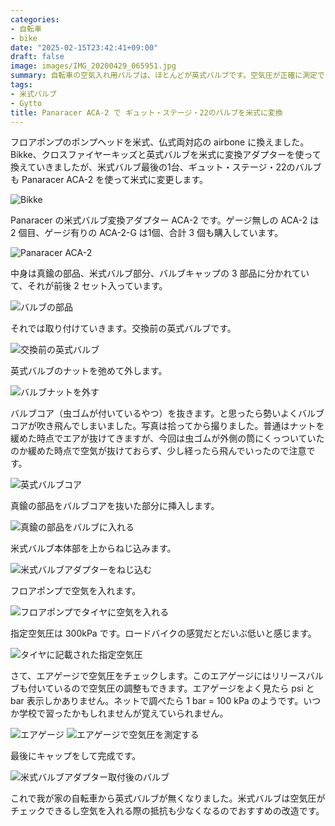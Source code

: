 ```yaml
---
categories:
- 自転車
- bike
date: "2025-02-15T23:42:41+09:00"
draft: false
image: images/IMG_20200429_065951.jpg
summary: 自転車の空気入れ用バルブは、ほとんどが英式バルブです。空気圧が正確に測定できないデメリット解消のため、車と同じ規格の米式バルブに変換するアダプターを取付けました。ポンピングが楽になりエアゲージで空気圧を測定できます。
tags:
- 米式バルブ
- Gytto
title: Panaracer ACA-2 で ギュット・ステージ・22のバルブを米式に変換
---
```


フロアポンプのポンプヘッドを米式、仏式両対応の airbone
に換えました。Bikke、クロスファイヤーキッズと英式バルブを米式に変換アダプターを使って換えていきましたが、米式バルブ最後の1台、ギュット・ステージ・22のバルブも
Panaracer ACA-2 を使って米式に変更します。

![Bikke](./images/DSCF0060.jpg)

Panaracer の米式バルブ変換アダプター ACA-2 です。ゲージ無しの ACA-2 は 2
個目、ゲージ有りの ACA-2-G は1個、合計 3 個も購入しています。

![Panaracer ACA-2](./images/IMG_20200429_065951.jpg) 

中身は真鍮の部品、米式バルブ部分、バルブキャップの 3
部品に分かれていて、それが前後 2 セット入っています。

![バルブの部品](./images/IMG_20200429_070113.jpg)

それでは取り付けていきます。交換前の英式バルブです。

![交換前の英式バルブ](./images/IMG_20200429_070233.jpg)

英式バルブのナットを弛めて外します。

![バルブナットを外す](./images/IMG_20200429_070456.jpg)

バルブコア（虫ゴムが付いているやつ）を抜きます。と思ったら勢いよくバルブコアが吹き飛んでしまいました。写真は拾ってから撮りました。普通はナットを緩めた時点でエアが抜けてきますが、今回は虫ゴムが外側の筒にくっついていたのか緩めた時点で空気が抜けておらず、少し経ったら飛んでいったので注意です。

![英式バルブコア](./images/IMG_20200429_070508.jpg)

真鍮の部品をバルブコアを抜いた部分に挿入します。

![真鍮の部品をバルブに入れる](./images/IMG_20200429_070539.jpg)

米式バルブ本体部を上からねじ込みます。

![米式バルブアダプターをねじ込む](./images/IMG_20200429_070619.jpg)

フロアポンプで空気を入れます。

![フロアポンプでタイヤに空気を入れる](./images/IMG_20200429_070843.jpg)

指定空気圧は 300kPa です。ロードバイクの感覚だとだいぶ低いと感じます。

![タイヤに記載された指定空気圧](./images/IMG_20200429_071248.jpg)

さて、エアゲージで空気圧をチェックします。このエアゲージにはリリースバルブも付いているので空気圧の調整もできます。エアゲージをよく見たら
psi と bar 表示しかありません。ネットで調べたら 1 bar = 100 kPa
のようです。いつか学校で習ったかもしれませんが覚えていられません。

![エアゲージ](./images/IMG_20200429_071257.jpg)
![エアゲージで空気圧を測定する](./images/IMG_20200429_071556.jpg)

最後にキャップをして完成です。

![米式バルブアダプター取付後のバルブ](./images/IMG_20200429_071730.jpg)

これで我が家の自転車から英式バルブが無くなりました。米式バルブは空気圧がチェックできるし空気を入れる際の抵抗も少なくなるのでおすすめの改造です。
